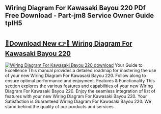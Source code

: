 ## Wiring Diagram For Kawasaki Bayou 220 PDf Free Download - Part-jm8 Service Owner Guide tplH5

# <h2><a href="http://dfhj5f.blite.top/?on=Wiring+Diagram+For+Kawasaki+Bayou+220">🔗Download New 👉🔴 Wiring Diagram For Kawasaki Bayou 220</a></h2>

[![Wiring Diagram For Kawasaki Bayou 220 download](https://i.imgur.com/lujVjoI.png)](http://dfhj5f.blite.top/?on=Wiring+Diagram+For+Kawasaki+Bayou+220)
Your Guide to Excellence This manual provides a detailed roadmap for mastering the use of your new Wiring Diagram For Kawasaki Bayou 220. Follow along to ensure optimal performance and enjoyment. Features & Functionality This section explores the various features and capabilities of your new Wiring Diagram For Kawasaki Bayou 220. Enjoy the seamless integration of list of features with your new Wiring Diagram For Kawasaki Bayou 220. Your Satisfaction is Guaranteed Wiring Diagram For Kawasaki Bayou 220. We stand behind the quality of our products and services.
